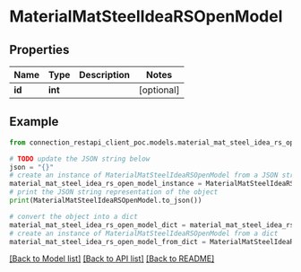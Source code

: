 # MaterialMatSteelIdeaRSOpenModel


## Properties

Name | Type | Description | Notes
------------ | ------------- | ------------- | -------------
**id** | **int** |  | [optional] 

## Example

```python
from connection_restapi_client_poc.models.material_mat_steel_idea_rs_open_model import MaterialMatSteelIdeaRSOpenModel

# TODO update the JSON string below
json = "{}"
# create an instance of MaterialMatSteelIdeaRSOpenModel from a JSON string
material_mat_steel_idea_rs_open_model_instance = MaterialMatSteelIdeaRSOpenModel.from_json(json)
# print the JSON string representation of the object
print(MaterialMatSteelIdeaRSOpenModel.to_json())

# convert the object into a dict
material_mat_steel_idea_rs_open_model_dict = material_mat_steel_idea_rs_open_model_instance.to_dict()
# create an instance of MaterialMatSteelIdeaRSOpenModel from a dict
material_mat_steel_idea_rs_open_model_from_dict = MaterialMatSteelIdeaRSOpenModel.from_dict(material_mat_steel_idea_rs_open_model_dict)
```
[[Back to Model list]](../README.md#documentation-for-models) [[Back to API list]](../README.md#documentation-for-api-endpoints) [[Back to README]](../README.md)


